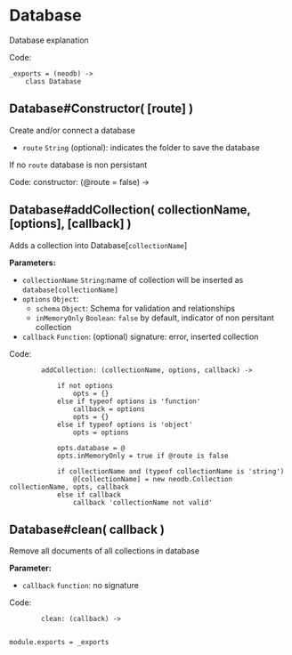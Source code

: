 
Database
========

Database explanation


Code:

	_exports = (neodb) ->
		class Database
		


Database#Constructor( [route] )
-------------------------------

Create and/or connect a database

- `route` `String` (optional): indicates the folder to save the database

If no `route` database is non persistant

Code:
			constructor: (@route = false) ->



Database#addCollection( collectionName, [options], [callback] )
-------------------------------------------------------------------------------

Adds a collection into Database[`collectionName`]

**Parameters:**

- `collectionName` `String`:name of collection will be inserted as `database[collectionName]`
- `options` `Object`:
	- `schema` `Object`: Schema for validation and relationships
	- `inMemoryOnly` `Boolean`: `false` by default, indicator of non persitant collection
- `callback` `Function`: (optional) signature: error, inserted collection

Code:

			addCollection: (collectionName, options, callback) ->

				if not options
					opts = {}
				else if typeof options is 'function'
					callback = options
					opts = {}
				else if typeof options is 'object'
					opts = options

				opts.database = @
				opts.inMemoryOnly = true if @route is false

				if collectionName and (typeof collectionName is 'string')
					@[collectionName] = new neodb.Collection collectionName, opts, callback
				else if callback
					callback 'collectionName not valid'			


Database#clean( callback )
--------------------------

Remove all documents of all collections in database

**Parameter:**

- `callback` `function`: no signature

Code:

			clean: (callback) ->


	module.exports = _exports
